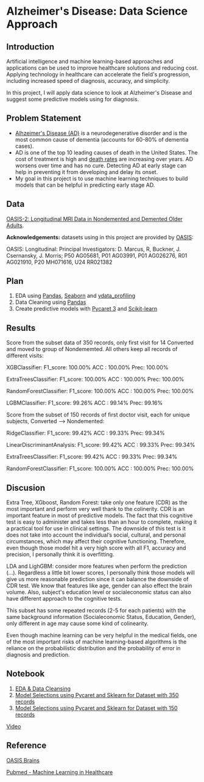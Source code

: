 # Alzheimer's Disease: Data Science Approach

## Introduction
Artificial intelligence and machine learning-based approaches and applications can be used to improve healthcare solutions and reducing cost. Applying technology in healthcare can accelerate the field's progression, including increased speed of diagnosis, accuracy, and simplicity.

In this project, I will apply data science to look at Alzheimer's Disease and suggest some predictive models using for diagnosis.


## Problem Statement
- [Alhzeimer's Disease (AD)](https://www.cdc.gov/aging/aginginfo/alzheimers.htm) is a neurodegenerative disorder and is the most common cause of dementia (accounts for 60-80% of dementia cases).
- AD is one of the top 10 leading causes of death in the United States. The cost of treatment is high and [death rates](https://www.cdc.gov/nchs/data/databriefs/db116.pdf) are increasing over years. AD worsens over time and has no cure. Detecting AD at early stage can help in preventing it from developing and delay its onset.
- My goal in this project is to use machine learning techniques to build models that can be helpful in predicting early stage AD.

## Data

[OASIS-2: Longitudinal MRI Data in Nondemented and Demented Older Adults](https://www.oasis-brains.org/#data).

<b>Acknowledgements:</b> datasets using in this project are provided by [OASIS](https://www.oasis-brains.org/#data):

 OASIS: Longitudinal: Principal Investigators: D. Marcus, R, Buckner, J. Csernansky, J. Morris; P50 AG05681, P01 AG03991, P01 AG026276, R01 AG021910, P20 MH071616, U24 RR021382


## Plan
1. EDA using [Pandas](https://pandas.pydata.org/), [Seaborn](https://seaborn.pydata.org/) and [ydata_profiling](https://pypi.org/project/ydata-profiling/)
2. Data Cleaning using [Pandas](https://pandas.pydata.org/)
3. Create predictive models with [Pycaret 3](https://pycaret.org/) and [Scikit-learn](https://scikit-learn.org/stable/)


## Results

Score from the subset data of 350 records, only first visit for 14 Converted and moved to group of Nondememted. All others keep all records of different visits:

XGBClassifier:
F1_score: 100.00%
ACC : 100.00%
Prec: 100.00%

ExtraTreesClassifier:
F1_score: 100.00%
ACC : 100.00%
Prec: 100.00%

RandomForestClassifier:
F1_score: 100.00%
ACC : 100.00%
Prec: 100.00%

LGBMClassifier:
F1_score: 99.26%
ACC : 99.14%
Prec: 99.16%

Score from the subset of 150 records of first doctor visit, each for unique subjects, Converted --> Nondemented:

RidgeClassifier:
F1_score: 99.42%
ACC : 99.33%
Prec: 99.34%

LinearDiscriminantAnalysis:
F1_score: 99.42%
ACC : 99.33%
Prec: 99.34%

ExtraTreesClassifier:
F1_score: 99.42%
ACC : 99.33%
Prec: 99.34%

RandomForestClassifier:
F1_score: 100.00%
ACC : 100.00%
Prec: 100.00%

## Discusion

Extra Tree, XGboost, Random Forest: take only one feature (CDR) as the most important and perform very well thank to the colinerity. CDR is an important feature in most of predictive models. The fact that this cognitive test is easy to administer and takes less than an hour to complete, making it a practical tool for use in clinical settings. The downside of this test is it does not take into account the individual’s social, cultural, and personal circumstances, which may affect their cognitive functioning. Therefore, even though those model hit a very high score with all F1, accuracy and precision, I personally think it is overfitting.


LDA and LighGBM: consider more features when perform the prediction (...). Regardless a little bit lower scores, I personally think those models will give us more reasonable prediction since it can balance the downside of CDR test. We know that features like age, gender can also effect the brain volume. Also, subject's education level or socialeconomic status can also have different approach to the cognitive tests.

This subset has some repeated records (2-5 for each patients) with the same background information (Socialeconomic Status, Education, Gender), only different in age may cause some kind of colinearity.

Even though machine learning can be very helpful in the medical fields, one of the most important risks of machine learning-based algorithms is the reliance on the probabilistic distribution and the probability of error in diagnosis and prediction.


## Notebook
1. [EDA & Data Cleansing](https://github.com/halethithu/Capstone/blob/main/Code/01_Alzheimers_Disease_EDA_and_%20DataCleansing.ipynb)
2. [Model Selections using Pycaret and Sklearn for Dataset with 350 records](https://github.com/halethithu/Capstone/blob/main/Code/03_AD_Model_Selections_350.ipynb)
3. [Model Selections using Pycaret and Sklearn for Dataset with 150 records](https://github.com/halethithu/Capstone/blob/main/Code/04_AD_Model_Selections_150.ipynb)

[Video](https://clipchamp.com/watch/w95ZbxhlJdV)

## Reference
[OASIS Brains](https://www.oasis-brains.org/#data)

[Pubmed - Machine Learning in Healthcare](https://www.ncbi.nlm.nih.gov/pmc/articles/PMC8822225/)

